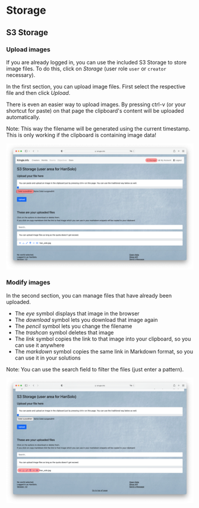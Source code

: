 # Storage

## S3 Storage

### Upload images

If you are already logged in, you can use the included S3 Storage to store image files. To do this, click on *Storage* (user role `user` or `creator` necessary).  

In the first section, you can upload image files. First select the respective file and then click *Upload*.  

There is even an easier way to upload images. By pressing ctrl-v (or your shortcut for paste) on that page the clipboard's content will be uploaded automatically.  

Note: This way the filename will be generated using the current timestamp. This is only working if the clipboard is containing image data!

![Storage upload](./img/storage_upload.png)

### Modify images 

In the second section, you can manage files that have already been uploaded.  

- The *eye* symbol displays that image in the browser
- The *download* symbol lets you download that image again
- The *pencil* symbol lets you change the filename
- The *trashcan* symbol deletes that image
- The *link* symbol copies the link to that image into your clipboard, so you can use it anywhere
- The *markdown* symbol copies the same link in Markdown format, so you can use it in your solutions

Note: You can use the search field to filter the files (just enter a pattern). 

![Storage edit](./img/storage_edit.png)
